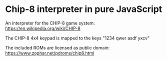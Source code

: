 # Chip-8 interpreter in pure JavaScript

An interpreter for the CHIP-8 game system: https://en.wikipedia.org/wiki/CHIP-8

The CHIP-8 4x4 keypad is mapped to the keys "1234 qwer asdf yxcv"

The included ROMs are licensed as public domain: https://www.zophar.net/pdroms/chip8.html
